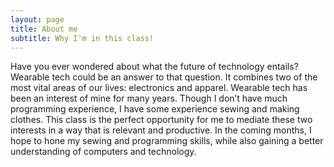 ```yaml
---
layout: page
title: About me
subtitle: Why I'm in this class! 
---
```


Have you ever wondered about what the future of technology entails? Wearable tech could be an answer to that question. It combines two of the most vital areas of our lives: electronics and apparel. Wearable tech has been an interest of mine for many years. Though I don’t have much programming experience, I have some experience sewing and making clothes. This class is the perfect opportunity for me to mediate these two interests in a way that is relevant and productive. In the coming months, I hope to hone my sewing and programming skills, while also gaining a better understanding of computers and technology. 





